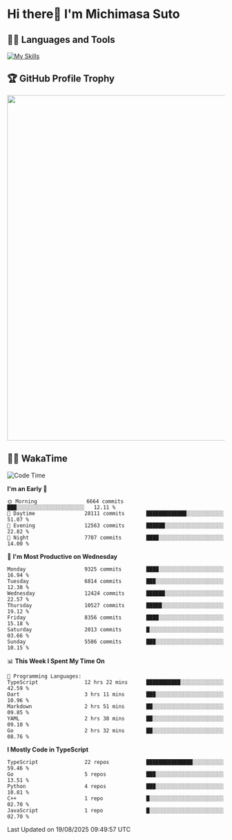 # Hi there👋 I'm Michimasa Suto

## 🧑‍💻 Languages and Tools
[![My Skills](https://skillicons.dev/icons?i=ts,nextjs,react,go,python,aws,terraform)](https://skillicons.dev)

<!--
**Suto-Michimasa/Suto-Michimasa** is a ✨ _special_ ✨ repository because its `README.md` (this file) appears on your GitHub profile.

Here are some ideas to get you started:

- 🔭 I’m currently working on ...
- 🌱 I’m currently learning ...
- 👯 I’m looking to collaborate on ...
- 🤔 I’m looking for help with ...
- 💬 Ask me about ...
- 📫 How to reach me: ...
- 😄 Pronouns: ...
- ⚡ Fun fact: ...
-->

<!--
## 💎 Github Stats

<div>
  <img height="170" align="left" src="https://github-readme-stats-psi-three-31.vercel.app/api?username=Suto-michimasa&count_private=true&show_icons=true&theme=dark" />
  <img height="170" src="https://github-readme-stats-psi-three-31.vercel.app/api/top-langs/?username=Suto-michimasa&langs_count=8&layout=compact&theme=dark" />
</div>
-->

## 🏆 GitHub Profile Trophy

<img width="800" src="https://github-profile-trophy.vercel.app/?username=Suto-michimasa&theme=onedark&no-frame=true"/>


## 🧑‍💻 WakaTime
<!--START_SECTION:waka-->
![Code Time](http://img.shields.io/badge/Code%20Time-1%2C238%20hrs%2034%20mins-blue)

**I'm an Early 🐤** 

```text
🌞 Morning                6664 commits        ███░░░░░░░░░░░░░░░░░░░░░░   12.11 % 
🌆 Daytime                28111 commits       █████████████░░░░░░░░░░░░   51.07 % 
🌃 Evening                12563 commits       ██████░░░░░░░░░░░░░░░░░░░   22.82 % 
🌙 Night                  7707 commits        ████░░░░░░░░░░░░░░░░░░░░░   14.00 % 
```
📅 **I'm Most Productive on Wednesday** 

```text
Monday                   9325 commits        ████░░░░░░░░░░░░░░░░░░░░░   16.94 % 
Tuesday                  6814 commits        ███░░░░░░░░░░░░░░░░░░░░░░   12.38 % 
Wednesday                12424 commits       ██████░░░░░░░░░░░░░░░░░░░   22.57 % 
Thursday                 10527 commits       █████░░░░░░░░░░░░░░░░░░░░   19.12 % 
Friday                   8356 commits        ████░░░░░░░░░░░░░░░░░░░░░   15.18 % 
Saturday                 2013 commits        █░░░░░░░░░░░░░░░░░░░░░░░░   03.66 % 
Sunday                   5586 commits        ███░░░░░░░░░░░░░░░░░░░░░░   10.15 % 
```


📊 **This Week I Spent My Time On** 

```text
💬 Programming Languages: 
TypeScript               12 hrs 22 mins      ███████████░░░░░░░░░░░░░░   42.59 % 
Dart                     3 hrs 11 mins       ███░░░░░░░░░░░░░░░░░░░░░░   10.96 % 
Markdown                 2 hrs 51 mins       ██░░░░░░░░░░░░░░░░░░░░░░░   09.85 % 
YAML                     2 hrs 38 mins       ██░░░░░░░░░░░░░░░░░░░░░░░   09.10 % 
Go                       2 hrs 32 mins       ██░░░░░░░░░░░░░░░░░░░░░░░   08.76 % 
```

**I Mostly Code in TypeScript** 

```text
TypeScript               22 repos            ███████████████░░░░░░░░░░   59.46 % 
Go                       5 repos             ███░░░░░░░░░░░░░░░░░░░░░░   13.51 % 
Python                   4 repos             ███░░░░░░░░░░░░░░░░░░░░░░   10.81 % 
C++                      1 repo              █░░░░░░░░░░░░░░░░░░░░░░░░   02.70 % 
JavaScript               1 repo              █░░░░░░░░░░░░░░░░░░░░░░░░   02.70 % 
```




 Last Updated on 19/08/2025 09:49:57 UTC
<!--END_SECTION:waka-->
